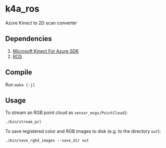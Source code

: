 # k4a_ros
Azure Kinect to 2D scan converter

## Dependencies

1. [Microsoft Kinect For Azure SDK](https://docs.microsoft.com/en-us/azure/kinect-dk/sensor-sdk-download)
1. [ROS](https://wiki.ros.org/Installation/)

## Compile

Run `make [-j]`

## Usage

To stream an RGB point cloud as `sensor_msgs/PointCloud2`:
```
./bin/stream_pcl
```

To save registered color and RGB images to disk (e.g. to the directory `out`):
```
./bin/save_rgbd_images --save_dir out
```
